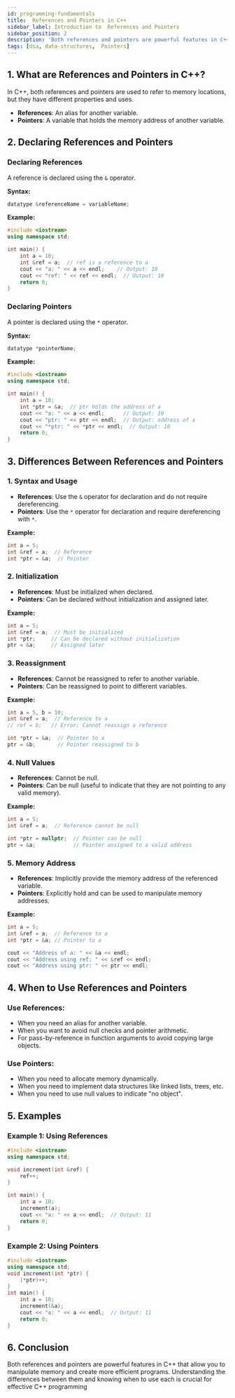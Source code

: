 ```yaml
---
id: programming-fundamentals
title:  References and Pointers in C++
sidebar_label: Introduction to  References and Pointers
sidebar_position: 2
description: 'Both references and pointers are powerful features in C++ that allow you to manipulate memory and create more efficient programs. Understanding the differences between them and knowing when to use each is crucial for effective C++ programming'
tags: [dsa, data-structures,  Pointers]
---
```


## 1. What are References and Pointers in C++?

In C++, both references and pointers are used to refer to memory locations, but they have different properties and uses. 

- **References**: An alias for another variable.
- **Pointers**: A variable that holds the memory address of another variable.



## 2. Declaring References and Pointers

### Declaring References

A reference is declared using the `&` operator.

**Syntax:**

```cpp
datatype &referenceName = variableName;
```

**Example:**

```cpp
#include <iostream>
using namespace std;

int main() {
    int a = 10;
    int &ref = a;  // ref is a reference to a
    cout << "a: " << a << endl;    // Output: 10
    cout << "ref: " << ref << endl;  // Output: 10
    return 0;
}
```

### Declaring Pointers

A pointer is declared using the `*` operator.

**Syntax:**

```cpp
datatype *pointerName;
```

**Example:**

```cpp
#include <iostream>
using namespace std;

int main() {
    int a = 10;
    int *ptr = &a;  // ptr holds the address of a
    cout << "a: " << a << endl;      // Output: 10
    cout << "ptr: " << ptr << endl;  // Output: address of a
    cout << "*ptr: " << *ptr << endl;  // Output: 10
    return 0;
}
```

## 3. Differences Between References and Pointers

### 1. Syntax and Usage

- **References**: Use the `&` operator for declaration and do not require dereferencing.
- **Pointers**: Use the `*` operator for declaration and require dereferencing with `*`.

**Example:**

```cpp
int a = 5;
int &ref = a;  // Reference
int *ptr = &a;  // Pointer
```

### 2. Initialization

- **References**: Must be initialized when declared.
- **Pointers**: Can be declared without initialization and assigned later.

**Example:**

```cpp
int a = 5;
int &ref = a;  // Must be initialized
int *ptr;     // Can be declared without initialization
ptr = &a;     // Assigned later
```

### 3. Reassignment

- **References**: Cannot be reassigned to refer to another variable.
- **Pointers**: Can be reassigned to point to different variables.

**Example:**

```cpp
int a = 5, b = 10;
int &ref = a;  // Reference to a
// ref = b;   // Error: Cannot reassign a reference

int *ptr = &a;  // Pointer to a
ptr = &b;       // Pointer reassigned to b
```

### 4. Null Values

- **References**: Cannot be null.
- **Pointers**: Can be null (useful to indicate that they are not pointing to any valid memory).

**Example:**

```cpp
int a = 5;
int &ref = a;  // Reference cannot be null

int *ptr = nullptr;  // Pointer can be null
ptr = &a;            // Pointer assigned to a valid address
```

### 5. Memory Address

- **References**: Implicitly provide the memory address of the referenced variable.
- **Pointers**: Explicitly hold and can be used to manipulate memory addresses.

**Example:**

```cpp
int a = 5;
int &ref = a;  // Reference to a
int *ptr = &a; // Pointer to a

cout << "Address of a: " << &a << endl;
cout << "Address using ref: " << &ref << endl;
cout << "Address using ptr: " << ptr << endl;
```

## 4. When to Use References and Pointers

### Use References:
- When you need an alias for another variable.
- When you want to avoid null checks and pointer arithmetic.
- For pass-by-reference in function arguments to avoid copying large objects.

### Use Pointers:
- When you need to allocate memory dynamically.
- When you need to implement data structures like linked lists, trees, etc.
- When you need to use null values to indicate "no object".

## 5. Examples

### Example 1: Using References

```cpp
#include <iostream>
using namespace std;

void increment(int &ref) {
    ref++;
}

int main() {
    int a = 10;
    increment(a);
    cout << "a: " << a << endl;  // Output: 11
    return 0;
}
```
### Example 2: Using Pointers
```cpp
#include <iostream>
using namespace std;
void increment(int *ptr) {
    (*ptr)++;
}
int main() {
    int a = 10;
    increment(&a);
    cout << "a: " << a << endl;  // Output: 11
    return 0;
}
```

## 6. Conclusion

Both references and pointers are powerful features in C++ that allow you to manipulate memory and create more efficient programs. Understanding the differences between them and knowing when to use each is crucial for effective C++ programming
